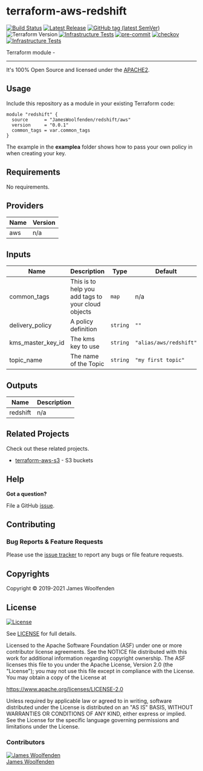 # terraform-aws-redshift

[![Build Status](https://github.com/JamesWoolfenden/terraform-aws-redshift/workflows/Verify%20and%20Bump/badge.svg?branch=master)](https://github.com/JamesWoolfenden/terraform-aws-redshift)
[![Latest Release](https://img.shields.io/github/release/JamesWoolfenden/terraform-aws-redshift.svg)](https://github.com/JamesWoolfenden/terraform-aws-redshift/releases/latest)
[![GitHub tag (latest SemVer)](https://img.shields.io/github/tag/JamesWoolfenden/terraform-aws-redshift.svg?label=latest)](https://github.com/JamesWoolfenden/terraform-aws-redshift/releases/latest)
![Terraform Version](https://img.shields.io/badge/tf-%3E%3D0.14.0-blue.svg)
[![Infrastructure Tests](https://www.bridgecrew.cloud/badges/github/JamesWoolfenden/terraform-aws-redshift/cis_aws)](https://www.bridgecrew.cloud/link/badge?vcs=github&fullRepo=JamesWoolfenden%2Fterraform-aws-redshift&benchmark=CIS+AWS+V1.2)
[![pre-commit](https://img.shields.io/badge/pre--commit-enabled-brightgreen?logo=pre-commit&logoColor=white)](https://github.com/pre-commit/pre-commit)
[![checkov](https://img.shields.io/badge/checkov-verified-brightgreen)](https://www.checkov.io/)
[![Infrastructure Tests](https://www.bridgecrew.cloud/badges/github/jameswoolfenden/terraform-aws-ssm-bastion/general)](https://www.bridgecrew.cloud/link/badge?vcs=github&fullRepo=JamesWoolfenden%2Fterraform-aws-ssm-bastion&benchmark=INFRASTRUCTURE+SECURITY)

Terraform module -

---

It's 100% Open Source and licensed under the [APACHE2](LICENSE).

## Usage

Include this repository as a module in your existing Terraform code:

```hcl
module "redshift" {
  source      = "JamesWoolfenden/redshift/aws"
  version     = "0.0.1"
  common_tags = var.common_tags
}
```

The example in the **examplea** folder shows how to pass your own policy in when creating your key.

<!-- BEGINNING OF PRE-COMMIT-TERRAFORM DOCS HOOK -->
## Requirements

No requirements.

## Providers

| Name | Version |
|------|---------|
| aws | n/a |

## Inputs

| Name | Description | Type | Default | Required |
|------|-------------|------|---------|:--------:|
| common\_tags | This is to help you add tags to your cloud objects | `map` | n/a | yes |
| delivery\_policy | A policy definition | `string` | `""` | no |
| kms\_master\_key\_id | The kms key to use | `string` | `"alias/aws/redshift"` | no |
| topic\_name | The name of the Topic | `string` | `"my first topic"` | no |

## Outputs

| Name | Description |
|------|-------------|
| redshift | n/a |

<!-- END OF PRE-COMMIT-TERRAFORM DOCS HOOK -->

## Related Projects

Check out these related projects.

- [terraform-aws-s3](https://github.com/jameswoolfenden/terraform-aws-s3) - S3 buckets

## Help

**Got a question?**

File a GitHub [issue](https://github.com/JamesWoolfenden/terraform-aws-redshift/issues).

## Contributing

### Bug Reports & Feature Requests

Please use the [issue tracker](https://github.com/JamesWoolfenden/terraform-aws-redshift/issues) to report any bugs or file feature requests.

## Copyrights

Copyright © 2019-2021 James Woolfenden

## License

[![License](https://img.shields.io/badge/License-Apache%202.0-blue.svg)](https://opensource.org/licenses/Apache-2.0)

See [LICENSE](LICENSE) for full details.

Licensed to the Apache Software Foundation (ASF) under one
or more contributor license agreements. See the NOTICE file
distributed with this work for additional information
regarding copyright ownership. The ASF licenses this file
to you under the Apache License, Version 2.0 (the
"License"); you may not use this file except in compliance
with the License. You may obtain a copy of the License at

<https://www.apache.org/licenses/LICENSE-2.0>

Unless required by applicable law or agreed to in writing,
software distributed under the License is distributed on an
"AS IS" BASIS, WITHOUT WARRANTIES OR CONDITIONS OF ANY
KIND, either express or implied. See the License for the
specific language governing permissions and limitations
under the License.

### Contributors

[![James Woolfenden][jameswoolfenden_avatar]][jameswoolfenden_homepage]<br/>[James Woolfenden][jameswoolfenden_homepage]

[jameswoolfenden_homepage]: https://github.com/jameswoolfenden
[jameswoolfenden_avatar]: https://github.com/jameswoolfenden.png?size=150
[github]: https://github.com/jameswoolfenden
[linkedin]: https://www.linkedin.com/in/jameswoolfenden/
[twitter]: https://twitter.com/JimWoolfenden
[share_twitter]: https://twitter.com/intent/tweet/?text=terraform-aws-redshift&url=https://github.com/JamesWoolfenden/terraform-aws-redshift
[share_linkedin]: https://www.linkedin.com/shareArticle?mini=true&title=terraform-aws-redshift&url=https://github.com/JamesWoolfenden/terraform-aws-redshift
[share_reddit]: https://reddit.com/submit/?url=https://github.com/JamesWoolfenden/terraform-aws-redshift
[share_facebook]: https://facebook.com/sharer/sharer.php?u=https://github.com/JamesWoolfenden/terraform-aws-redshift
[share_email]: mailto:?subject=terraform-aws-redshift&body=https://github.com/JamesWoolfenden/terraform-aws-redshift
